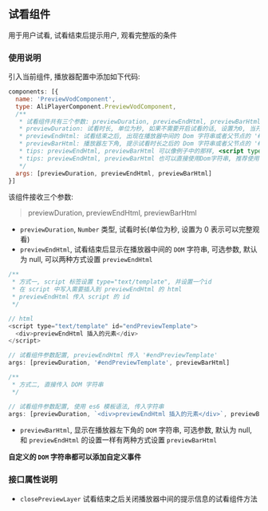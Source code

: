 ## 试看组件

用于用户试看, 试看结束后提示用户, 观看完整版的条件

### 使用说明

引入当前组件, 播放器配置中添加如下代码:

```js
components: [{
  name: 'PreviewVodComponent',
  type: AliPlayerComponent.PreviewVodComponent,
  /**
   * 试看组件共有三个参数: previewDuration, previewEndHtml, previewBarHtml
   * previewDuration: 试看时长, 单位为秒, 如果不需要开启试看的话, 设置为0, 当开启会员或购买之后设置为0!
   * previewEndHtml: 试看结束之后, 出现在播放器中间的 Dom 字符串或者父节点的 '#' + id, 默认为 null
   * previewBarHtml: 播放器左下角, 提示试看时长之后的 Dom 字符串或者父节点的 '#' + id, 同样可自定义样式, 默认为 null
   * tips: previewEndHtml, previewBarHtml 可以像例子中的那样, <script type="text/template" id="endPreviewTemplate"> 在 script 标签中插入html
   * tips: previewEndHtml, previewBarHtml 也可以直接使用Dom字符串, 推荐使用 es6 的模板字符串可以很方便地插入Dom字符串
   */
  args: [previewDuration, previewEndHtml, previewBarHtml]
}]
```

该组件接收三个参数:

> previewDuration, previewEndHtml, previewBarHtml

- `previewDuration`, `Number` 类型, 试看时长(单位为秒, 设置为 0 表示可以完整观看)
- `previewEndHtml`, 试看结束后显示在播放器中间的 `DOM` 字符串, 可选参数, 默认为 null, 可以两种方式设置 `previewEndHtml`

```js
/**
 * 方式一, script 标签设置 type="text/template", 并设置一个id
 * 在 script 中写入需要插入到 previewEndHtml 的 html
 * previewEndHtml 传入 script 的 id
 */

// html
<script type="text/template" id="endPreviewTemplate">
  <div>previewEndHtml 插入的元素</div>
</script>

// 试看组件参数配置, previewEndHtml 传入 '#endPreviewTemplate'
args: [previewDuration, '#endPreviewTemplate', previewBarHtml]

/**
 * 方式二, 直接传入 DOM 字符串
 */

// 试看组件参数配置, 使用 es6 模板语法, 传入字符串
args: [previewDuration, `<div>previewEndHtml 插入的元素</div>`, previewBarHtml]
```

- `previewBarHtml`, 显示在播放器左下角的 `DOM` 字符串, 可选参数, 默认为 null, 和 `previewEndHtml` 的设置一样有两种方式设置 `previewBarHtml`

**自定义的 `DOM` 字符串都可以添加自定义事件**

### 接口属性说明

- `closePreviewLayer` 试看结束之后关闭播放器中间的提示信息的试看组件方法  
